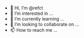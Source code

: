 - 👋 Hi, I’m @refct
- 👀 I’m interested in ...
- 🌱 I’m currently learning ...
- 💞️ I’m looking to collaborate on ...
- 📫 How to reach me ...

<!---
refct/refct is a ✨ special ✨ repository because its `README.md` (this file) appears on your GitHub profile.
You can click the Preview link to take a look at your changes.
--->
